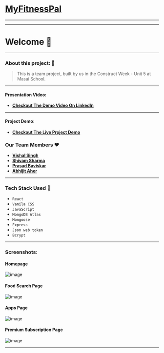 # **[MyFitnessPal]()** 
---

---
# Welcome :wave:
---

### About this project: :raised_hands:

> This is a team project, built by us in the Construct Week - Unit 5 at Masai School.

---

#### Presentation Video: 
- **[Checkout The Demo Video On LinkedIn](#)**

---

#### Project Demo: 
- **[Checkout The Live Project Demo]()**



### Our Team Members :heart:

- **[Vishal Singh](https://github.com/VishalSingh9719)**
- **[Shivam Sharma](https://github.com/Shivam2101s)**
- **[Prasad Baviskar](https://github.com/PrasadBaviskar)**
- **[Abhijit Aher](https://github.com/AbhijitAher)**

---

### Tech Stack Used :wrench:

- `React`
- `Vanila CSS`
- `JavaScript`
- `MongoDB Atlas`
- `Mongoose`
- `Express`
- `Json web token`
- `Bcrypt`

---

### Screenshots:


#### Homepage

![image](https://i.ibb.co/c1THySK/hero-image.jpg)

#### Food Search Page

![image](https://i.ibb.co/0CbT11y/food-page.jpg)

#### Apps Page

![image](https://i.ibb.co/KxNGhQX/apps-page.png)

#### Premium Subscription Page

![image](https://i.ibb.co/DtBwVj7/premium-page.jpg)


---
